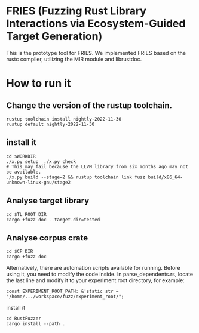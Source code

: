 # FRIES (Fuzzing Rust Library Interactions via Ecosystem-Guided Target Generation)
This is the prototype tool for FRIES. We implemented FRIES based on the rustc compiler, utilizing the MIR module and librustdoc.

# How to run it

## Change the version of the rustup toolchain.
```
rustup toolchain install nightly-2022-11-30  
rustup default nightly-2022-11-30 
```
## install it
```
cd $WORKDIR
./x.py setup  ./x.py check
# This may fail because the LLVM library from six months ago may not be available.
./x.py build --stage=2 && rustup toolchain link fuzz build/x86_64-unknown-linux-gnu/stage2 
```

## Analyse target library
```
cd $TL_ROOT_DIR
cargo +fuzz doc --target-dir=tested
```

## Analyse corpus crate

```
cd $CP_DIR
cargo +fuzz doc
```

Alternatively, there are automation scripts available for running. Before using it, you need to modify the code inside. In parse_dependents.rs, locate the last line and modify it to your experiment root directory, for example:
```
const EXPERIMENT_ROOT_PATH: &'static str = "/home/.../workspace/fuzz/experiment_root/";
```
install it
```
cd RustFuzzer
cargo install --path .
```

